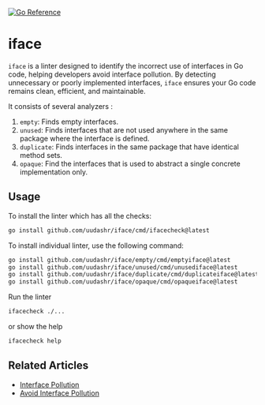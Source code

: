 [![Go Reference](https://pkg.go.dev/badge/github.com/uudashr/iface.svg)](https://pkg.go.dev/github.com/uudashr/iface)

# iface
`iface` is a linter designed to identify the incorrect use of interfaces in Go code, helping developers avoid interface pollution. By detecting unnecessary or poorly implemented interfaces, `iface` ensures your Go code remains clean, efficient, and maintainable.

It consists of several analyzers :
1. `empty`: Finds empty interfaces.
2. `unused`: Finds interfaces that are not used anywhere in the same package where the interface is defined.
3. `duplicate`: Finds interfaces in the same package that have identical method sets.
4. `opaque`: Find the interfaces that is used to abstract a single concrete implementation only.

## Usage

To install the linter which has all the checks:
```sh
go install github.com/uudashr/iface/cmd/ifacecheck@latest
```

To install individual linter, use the following command:
```sh
go install github.com/uudashr/iface/empty/cmd/emptyiface@latest
go install github.com/uudashr/iface/unused/cmd/unusediface@latest
go install github.com/uudashr/iface/duplicate/cmd/duplicateiface@latest
go install github.com/uudashr/iface/opaque/cmd/opaqueiface@latest
```

Run the linter
```sh
ifacecheck ./...
```

or show the help
```sh
ifacecheck help
```

## Related Articles
- [Interface Pollution](https://rakyll.org/interface-pollution/)
- [Avoid Interface Pollution](https://www.ardanlabs.com/blog/2016/10/avoid-interface-pollution.html)

